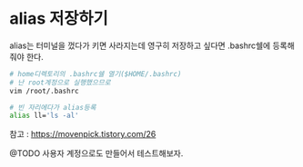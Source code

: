 # alias 저장하기
alias는 터미널을 껐다가 키면 사라지는데 영구히 저장하고 싶다면 .bashrc쉘에 등록해줘야 한다.
```sh
# home디렉토리의 .bashrc쉘 열기($HOME/.bashrc)
# 난 root계정으로 실행했으므로
vim /root/.bashrc

# 빈 자리에다가 alias등록
alias ll='ls -al'
```

참고 : https://movenpick.tistory.com/26

@TODO 사용자 계정으로도 만들어서 테스트해보자.
